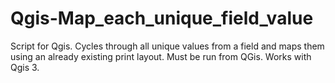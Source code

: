 # Qgis-Map_each_unique_field_value
Script for Qgis. Cycles through all unique values from a field and maps them using an already existing print layout.
Must be run from QGis. Works with Qgis 3.
